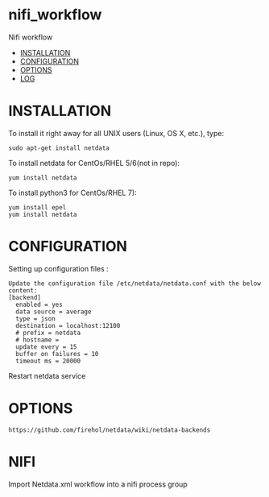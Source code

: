 # nifi_workflow
Nifi workflow

- [INSTALLATION](#installation)
- [CONFIGURATION](#configuration)
- [OPTIONS](#options)
- [LOG](#log)

# INSTALLATION

To install it right away for all UNIX users (Linux, OS X, etc.), type:

    sudo apt-get install netdata

To install netdata for CentOs/RHEL 5/6(not in repo):

    yum install netdata

To install python3 for CentOs/RHEL 7):

    yum install epel
    yum install netdata

# CONFIGURATION

Setting up configuration files :

    Update the configuration file /etc/netdata/netdata.conf with the below content:
    [backend]
	  enabled = yes
	  data source = average
	  type = json
	  destination = localhost:12100
	  # prefix = netdata
	  # hostname = 
	  update every = 15
	  buffer on failures = 10
	  timeout ms = 20000


Restart netdata service
    
    
# OPTIONS

    https://github.com/firehol/netdata/wiki/netdata-backends
    
# NIFI

Import Netdata.xml workflow into a nifi process group
